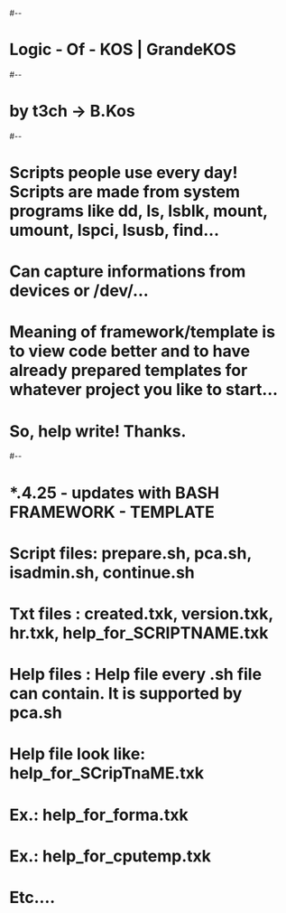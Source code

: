 #--
# Logic - Of - KOS | GrandeKOS
#--
# by t3ch -> B.Kos
#--
# Scripts people use every day! Scripts are made from system programs like dd, ls, lsblk, mount, umount, lspci, lsusb, find...
#
# Can capture informations from devices or /dev/...
#
# Meaning of framework/template is to view code better and to have already prepared templates for whatever project you like to start...
#
# So, help write! Thanks.
#--
# *.4.25 - updates with BASH FRAMEWORK - TEMPLATE
# Script files: prepare.sh, pca.sh, isadmin.sh, continue.sh
# Txt files   : created.txk, version.txk, hr.txk, help_for_SCRIPTNAME.txk
# Help files  : Help file every .sh file can contain. It is supported by pca.sh
#               Help file look like: help_for_SCripTnaME.txk
#               Ex.: help_for_forma.txk
#               Ex.: help_for_cputemp.txk
#               Etc....
